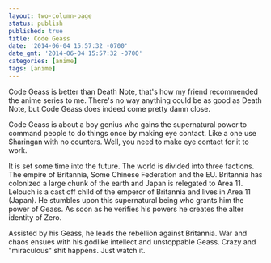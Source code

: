 ```yaml
---
layout: two-column-page
status: publish
published: true
title: Code Geass
date: '2014-06-04 15:57:32 -0700'
date_gmt: '2014-06-04 15:57:32 -0700'
categories: [anime]
tags: [anime]
---
```

<p>Code Geass is better than Death Note, that's how my friend recommended the anime series to me. There's no way anything could be as good as Death Note, but Code Geass does indeed come pretty damn close.</p>
<p>Code Geass is about a boy genius who gains the supernatural power to command people to do things once by making eye contact. Like a one use Sharingan with no counters. Well, you need to make eye contact for it to work.</p>
<p>It is set some time into the future. The world is divided into three factions. The empire of Britannia, Some Chinese Federation and the EU. Britannia has colonized a large chunk of the earth and Japan is relegated to Area 11.&nbsp; Lelouch is a cast off child of the emperor of Britannia and lives in Area 11 (Japan). He stumbles upon this supernatural being who grants him the power of Geass. As soon as he verifies his powers he creates the alter identity of Zero.</p>
<p>Assisted by his Geass, he leads the rebellion against Britannia. War and chaos ensues with his godlike intellect and unstoppable Geass. Crazy and "miraculous" shit happens. Just watch it.</p>
